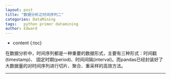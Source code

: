 ```yaml
---
layout: post
title: "数据分析之时间序列二"
categories: DataMining
tags:   python primer datamining
author: Edward
---
```


* content
{:toc}

在数据分析中，时间序列都是一种重要的数据形式，主要有三种形式：时间戳(timestamp)、 固定时期(period)、时间间隔(interval)。而pandas已经封装好了大数据量的对时间序列进行切片、聚合、重采样的高效方法。

--------------------

